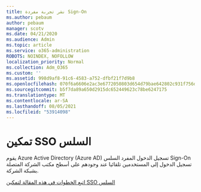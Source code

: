 ```yaml
---
title: نشر تجربة مفردة Sign-On
ms.author: pebaum
author: pebaum
manager: scotv
ms.date: 04/21/2020
ms.audience: Admin
ms.topic: article
ms.service: o365-administration
ROBOTS: NOINDEX, NOFOLLOW
localization_priority: Normal
ms.collection: Adm_O365
ms.custom: ''
ms.assetid: 998d9af8-91c6-4583-a752-dfbf21f7d9b8
ms.openlocfilehash: 070f6a6606e2ac3e6772050803d654d79bae642802c931f756d1c1ac3421f34d
ms.sourcegitcommit: b5f7da89a650d2915dc652449623c78be6247175
ms.translationtype: MT
ms.contentlocale: ar-SA
ms.lasthandoff: 08/05/2021
ms.locfileid: "53914098"
---
```

# <a name="enable-seamless-sso"></a>تمكين SSO السلس

يقوم Azure Active Directory (Azure AD) تسجيل الدخول المفرد السلس Sign-On تسجيل الدخول إلى المستخدمين تلقائيا عند وجودهم على أسطح مكتب الشركة المتصلة بشبكة الشركة.
  
[اتبع الخطوات في هذه المقالة لتمكين SSO السلس](https://docs.microsoft.com/azure/active-directory/connect/active-directory-aadconnect-sso-quick-start)
  

